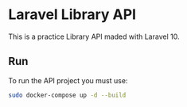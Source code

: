 # Laravel Library API

This is a practice Library API maded with Laravel 10.

## Run

To run the API project you must use:

```.bash
sudo docker-compose up -d --build
```
